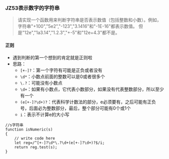 ### JZ53表示数字的字符串
>请实现一个函数用来判断字符串是否表示数值（包括整数和小数）。例如，字符串"+100","5e2","-123","3.1416"和"-1E-16"都表示数值。 但是"12e","1a3.14","1.2.3","+-5"和"12e+4.3"都不是。

#### 正则
- 遇到判断的第一个想到的肯定就是正则啦
-  思路：
	- `[+-]?`：第一个字符有可能是正负或者没有
	- `\d*`：小数点前面的整数可以是0或者很多个
	- `\.?`：可能没有小数点
	- `\d+`：如果有小数点，它代表小数部分，如果没有代表整数部分，所以至少有一个
	- `(e[+-]?\d+)?`：代表科学计数法的部分，e必须要有，之后可能有正负号，后面必为整数部分，最后，整个部分可能有0个或1个
	- `i`：表示不计算e的大小写


```
//s字符串
function isNumeric(s)
{
    // write code here
    let reg=/^[+-]?\d*\.?\d+(e[+-]?\d+)?$/i;
    return reg.test(s);
}
```
